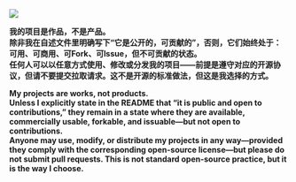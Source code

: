 <img src="https://skillicons.dev/icons?i=html,css,js,vscode,php,nginx,python,golang,aws,gcp,azure,vue,nodejs,git,docker,vim&theme=light&perline=8"/>

**我的项目是作品，不是产品。  
除非我在自述文件里明确写下“它是公开的，可贡献的”，否则，它们始终处于：可用、可商用、可Fork、可Issue，但不可贡献的状态。  
任何人可以以任意方式使用、修改或分发我的项目——前提是遵守对应的开源协议，但请不要提交拉取请求。这不是开源的标准做法，但这是我选择的方式。**

**My projects are works, not products.  
Unless I explicitly state in the README that “it is public and open to contributions,” they remain in a state where they are available, commercially usable, forkable, and issuable—but not open to contributions.  
Anyone may use, modify, or distribute my projects in any way—provided they comply with the corresponding open-source license—but please do not submit pull requests. This is not standard open-source practice, but it is the way I choose.**